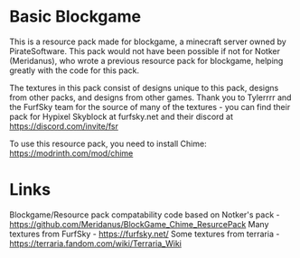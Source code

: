 # Basic Blockgame

This is a resource pack made for blockgame, a minecraft server owned by PirateSoftware. This pack would not have been possible if not for Notker (Meridanus), who wrote a previous resource pack for blockgame, helping greatly with the code for this pack. 

The textures in this pack consist of designs unique to this pack, designs from other packs, and designs from other games. Thank you to Tylerrrr and the FurfSky team for the source of many of the textures - you can find their pack for Hypixel Skyblock at furfsky.net and their discord at https://discord.com/invite/fsr

To use this resource pack, you need to install Chime:
https://modrinth.com/mod/chime

# Links

Blockgame/Resource pack compatability code based on Notker's pack - https://github.com/Meridanus/BlockGame_Chime_ResurcePack
Many textures from FurfSky - https://furfsky.net/
Some textures from terraria - https://terraria.fandom.com/wiki/Terraria_Wiki
